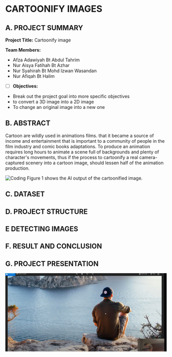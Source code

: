 # CARTOONIFY IMAGES

## A. PROJECT SUMMARY

**Project Title:** Cartoonify image

**Team Members:** 
-  Afza Adawiyah Bt Abdul Tahrim
- Nur Aisya Fatihah Bt Azhar
- Nur Syahirah Bt Mohd Izwan Wasandan
- Nur Afiqah Bt Halim


- [ ] **Objectives:**
- Break out the project goal into more specific objectives
- to convert a 3D image into a 2D image
- To change an original image into a new one


##  B. ABSTRACT 

Cartoon are wildly used in animations films. that it became a source of income and entertainment that is important to a community of people in the film industry and comic books adaptations. To produce an animation requires long hours to animate a scene full of backgrounds and plenty of character's movements, thus if the process to cartoonify a real camera-captured scenery into a cartoon image, should lessen half of the animation production.


![Coding](https://miro.medium.com/max/1400/1*DDVhh51c4i2-4L5L4vEqxw.png)
Figure 1 shows the AI output of the cartoonified image.


## C.  DATASET

## D.   PROJECT STRUCTURE


## E   DETECTING IMAGES

## F.  RESULT AND CONCLUSION


## G.   PROJECT PRESENTATION 


[![demo](https://github.com/AfzaAdaw/Artificial-Intelligence-Project/blob/main/videothumbnail.png)](https://www.youtube.com/watch?v=gk1Mw4IPrzo "demo")




